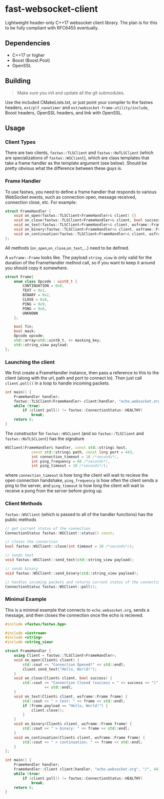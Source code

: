 # fast-websocket-client
Lightweight header-only C++17 websocket client library. The plan is for this to be fully compliant with RFC6455 eventually.

## Dependencies
* C++17 or higher
* Boost (Boost.Pool)
* OpenSSL

## Building
> Make sure you init and update all the git submodules.

Use the included CMakeLists.txt, or just point your compiler to the fastws headers, `ext/plf_nanotimer` and `ext/websocket-frame-utility/include`, Boost headers, OpenSSL headers, and link with OpenSSL.

## Usage
### Client Types
There are two clients, `fastws::TLSClient` and `fastws::NoTLSClient` (which are specializations of `fastws::WSClient`), which are class templates that take a frame handler as the template argument (see below). Should be pretty obvious what the difference between these guys is.

### Frame Handler
To use fastws, you need to define a frame handler that responds to various WebSocket events, such as connection open, message received, connection close, etc. For example:
```c++
struct FrameHandler {
    void on_open(fastws::TLSClient<FrameHandler>& client) {}
    void on_close(fastws::TLSClient<FrameHandler>& client, bool success) {}
    void on_text(fastws::TLSClient<FrameHandler>& client, wsframe::Frame frame) {}
    void on_binary(fastws::TLSClient<FrameHandler>& client, wsframe::Frame frame) {}
    void on_continuation(fastws::TLSClient<FrameHandler>& client, wsframe::Frame frame) {}
};
```
All methods (`on_open`,`on_close`,`on_text`,...) need to be defined.

A `wsframe::Frame` looks like. The payload `string_view` is only valid for the duration of the FrameHandler method call, so if you want to keep it around you should copy it somewhere.
```c++
struct Frame{
    enum class Opcode : uint8_t {
        CONTINUATION = 0x0,
        TEXT = 0x1,
        BINARY = 0x2,
        CLOSE = 0x8,
        PING = 0x9,
        PONG = 0xA,
        UNKNOWN
    };

    bool fin;
    bool mask;
    Opcode opcode;
    std::array<std::uint8_t, 4> masking_key;
    std::string_view payload;
};
```

### Launching the client
We first create a FrameHandler instance, then pass a reference to this to the client (along with the url, path and port to connect to). Then just call `client.poll()` in a loop to handle incoming packets.
```c++
int main() {
    FrameHandler handler;
    fastws::TLSClient<FrameHandler> client(handler, "echo.websocket.org", "/", 443);
    while (true)
        if (client.poll() != fastws::ConnectionStatus::HEALTHY)
            break;
    return 0;
}
```
The constructor for `fastws::WSCLient` (and so `fastws::TLSClient` and `fastws::NoTLSCLient`) has the signature
```c++
WSClient(FrameHandler& handler, const std::string& host,
            const std::string& path, const long port = 443,
            int connection_timeout = 10 /*seconds*/,
            int ping_frequency = 60 /*seconds*/,
            int ping_timeout = 10 /*seconds*/);
```
where `connection_timeout` is how long the client will wait to recieve the open connection handshake, `ping_frequency` is how often the client sends a ping to the server, and `ping_timeout` is how long the client will wait to receive a pong from the server before giving up.

### Client Methods
`fastws::WSClient` (which is passed to all of the handler functions) has the public methods
```c++
// get current status of the connection
ConnectionStatus fastws::WSClient::status() const;

// closes the connection
bool fastws::WSClient::close(int timeout = 10 /*seconds*/);

// sends text
void fastws::WSClient::send_text(std::string_view payload);

// sends binary
void fastws::WSClient::send_binary(std::string_view payload);

// handles incoming packets and returns current status of the connection
ConnectionStatus fastws::WSClient::poll();
```

### Minimal Example
This is a minimal example that connects to `echo.websocket.org`, sends a message, and then closes the connection once the echo is recieved.
```c++
#include <fastws/fastws.hpp>

#include <iostream>
#include <string>
#include <string_view>

struct FrameHandler {
    using Client = fastws::TLSClient<FrameHandler>;
    void on_open(Client& client) {
        std::cout << "Connection Opened!" << std::endl;
        client.send_text("Hello, World!");
    }
    void on_close(Client& client, bool success) {
        std::cout << "Connection Closed (success = " << success << ")"
                  << std::endl;
    }
    void on_text(Client& client, wsframe::Frame frame) {
        std::cout << " > text: " << frame << std::endl;
        if (frame.payload == "Hello, World!") {
            client.close();
        }
    }
    void on_binary(Client& client, wsframe::Frame frame) {
        std::cout << " > binary: " << frame << std::endl;
    }
    void on_continuation(Client& client, wsframe::Frame frame) {
        std::cout << " > continuation: " << frame << std::endl;
    }
};

int main() {
    FrameHandler handler;
    FrameHandler::Client client(handler, "echo.websocket.org", "/", 443);
    while (true)
        if (client.poll() != fastws::ConnectionStatus::HEALTHY)
            break;
    return 0;
}
```